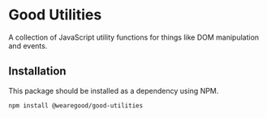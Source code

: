 # Good Utilities

A collection of JavaScript utility functions for things like DOM manipulation and events.

## Installation

This package should be installed as a dependency using NPM.

```bash
npm install @wearegood/good-utilities
```

